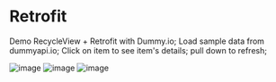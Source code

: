 # Retrofit
Demo RecycleView + Retrofit with Dummy.io; 
Load sample data from dummyapi.io; 
Click on item to see item's details; 
pull down to refresh;

![image](https://user-images.githubusercontent.com/74634220/145663206-f7d3da6e-55d9-479e-8b65-fd960bdb1fa5.png)
![image](https://user-images.githubusercontent.com/74634220/145663215-f67f26e8-ef29-459d-b420-cb3d3135cf18.png)
![image](https://user-images.githubusercontent.com/74634220/145663219-01495348-4157-41db-9d98-d6a1cf96cbbe.png)
